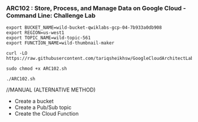 ### ARC102 :  Store, Process, and Manage Data on Google Cloud - Command Line: Challenge Lab 

```
export BUCKET_NAME=wild-bucket-qwiklabs-gcp-04-7b933a0db908
export REGION=us-west1
export TOPIC_NAME=wild-topic-561
export FUNCTION_NAME=wild-thumbnail-maker
```

```
curl -LO https://raw.githubusercontent.com/tariqsheikhsw/GoogleCloudArchitectLabs/main/Solutions/ARC102.sh

sudo chmod +x ARC102.sh

./ARC102.sh
```




//MANUAL (ALTERNATIVE METHOD)
- Create a bucket   
- Create a Pub/Sub topic   
- Create the Cloud Function   


